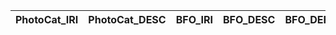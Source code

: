 | PhotoCat_IRI   | PhotoCat_DESC   | BFO_IRI   | BFO_DESC   | BFO_DEF   |
|----------------|-----------------|-----------|------------|-----------|